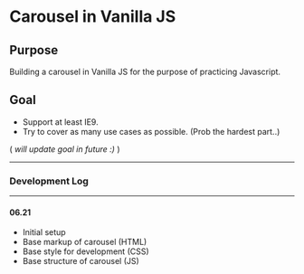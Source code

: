 # Carousel in Vanilla JS

## Purpose

Building a carousel in Vanilla JS for the purpose of practicing Javascript.

## Goal

- Support at least IE9.
- Try to cover as many use cases as possible. (Prob the hardest part..)

( _will update goal in future :)_ )

___

### Development Log

___

#### 06.21

- Initial setup
- Base markup of carousel (HTML)
- Base style for development (CSS)
- Base structure of carousel (JS)